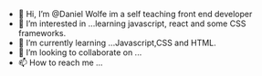 - 👋 Hi, I’m @Daniel Wolfe im a self teaching front end developer
- 👀 I’m interested in ...learning javascript, react and some CSS frameworks.
- 🌱 I’m currently learning ...Javascript,CSS and HTML.
- 💞️ I’m looking to collaborate on ...
- 📫 How to reach me ...

<!---
HammerofOlympia/HammerofOlympia is a ✨ special ✨ repository because its `README.md` (this file) appears on your GitHub profile.
You can click the Preview link to take a look at your changes.
--->
